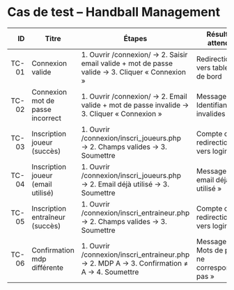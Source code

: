 # Cas de test – Handball Management

| ID    | Titre                              | Étapes                                                                 | Résultat attendu                               | Statut |
|------:|------------------------------------|------------------------------------------------------------------------|------------------------------------------------|:------:|
| TC-01 | Connexion valide                   | 1. Ouvrir /connexion/ → 2. Saisir email valide + mot de passe valide → 3. Cliquer « Connexion » | Redirection vers tableau de bord               | ☐      |
| TC-02 | Connexion mot de passe incorrect   | 1. Ouvrir /connexion/ → 2. Email valide + mot de passe invalide → 3. Cliquer « Connexion » | Message « Identifiants invalides »             | ☐      |
| TC-03 | Inscription joueur (succès)        | 1. Ouvrir /connexion/inscri_joueurs.php → 2. Champs valides → 3. Soumettre | Compte créé, redirection vers login            | ☐      |
| TC-04 | Inscription joueur (email utilisé) | 1. Ouvrir /connexion/inscri_joueurs.php → 2. Email déjà utilisé → 3. Soumettre | Message « email déjà utilisé »                 | ☐      |
| TC-05 | Inscription entraîneur (succès)    | 1. Ouvrir /connexion/inscri_entraineur.php → 2. Champs valides → 3. Soumettre | Compte créé, redirection vers login            | ☐      |
| TC-06 | Confirmation mdp différente        | 1. Ouvrir /connexion/inscri_entraineur.php → 2. MDP A → 3. Confirmation ≠ A → 4. Soumettre | Message « Mots de passe ne correspondent pas » | ☐      |
